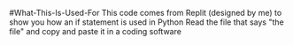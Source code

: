 #What-This-Is-Used-For
This code comes from Replit (designed by me) to show you how an if statement is used in Python
Read the file that says "the file" and copy and paste it in a coding software
